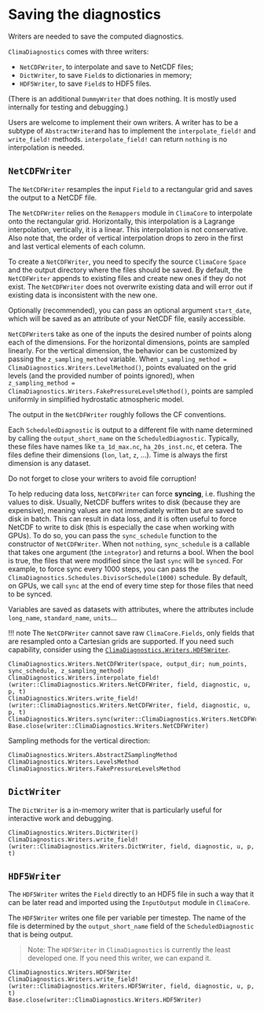 # Saving the diagnostics

Writers are needed to save the computed diagnostics.

`ClimaDiagnostics` comes with three writers:
- `NetCDFWriter`, to interpolate and save to NetCDF files;
- `DictWriter`, to save `Field`s to dictionaries in memory;
- `HDF5Writer`, to save `Field`s to HDF5 files.

(There is an additional `DummyWriter` that does nothing. It is mostly used
internally for testing and debugging.)

Users are welcome to implement their own writers. A writer has to be a subtype
of `AbstractWriter`and has to implement the `interpolate_field!` and
`write_field!` methods. `interpolate_field!` can return `nothing` is no
interpolation is needed.

## `NetCDFWriter`

The `NetCDFWriter` resamples the input `Field` to a rectangular grid and saves
the output to a NetCDF file.

The `NetCDFWriter` relies on the `Remappers` module in `ClimaCore` to
interpolate onto the rectangular grid. Horizontally, this interpolation is a
Lagrange interpolation, vertically, it is a linear. This interpolation is not
conservative. Also note that, the order of vertical interpolation drops to zero
in the first and last vertical elements of each column.

To create a `NetCDFWriter`, you need to specify the source `ClimaCore` `Space`
and the output directory where the files should be saved. By default, the
`NetCDFWriter` appends to existing files and create new ones if they do not
exist. The `NetCDFWriter` does not overwrite existing data and will error out if
existing data is inconsistent with the new one.

Optionally (recommended), you can pass an optional argument `start_date`, which
will be saved as an attribute of your NetCDF file, easily accessible.

`NetCDFWriter`s take as one of the inputs the desired number of points along
each of the dimensions. For the horizontal dimensions, points are sampled
linearly. For the vertical dimension, the behavior can be customized by passing
the `z_sampling_method` variable. When `z_sampling_method =
ClimaDiagnostics.Writers.LevelMethod()`, points evaluated on the grid levels
(and the provided number of points ignored), when `z_sampling_method =
ClimaDiagnostics.Writers.FakePressureLevelsMethod()`, points are sampled
uniformly in simplified hydrostatic atmospheric model.

The output in the `NetCDFWriter` roughly follows the CF conventions.

Each `ScheduledDiagnostic` is output to a different file with name determined by
calling the `output_short_name` on the `ScheduledDiagnostic`. Typically, these
files have names like `ta_1d_max.nc`, `ha_20s_inst.nc`, et cetera. The files
define their dimensions (`lon`, `lat`, `z`, ...). Time is always the first
dimension is any dataset.

Do not forget to close your writers to avoid file corruption!

To help reducing data loss, `NetCDFWriter` can force __syncing__, i.e. flushing
the values to disk. Usually, NetCDF buffers writes to disk (because they are
expensive), meaning values are not immediately written but are saved to disk in
batch. This can result in data loss, and it is often useful to force NetCDF to
write to disk (this is especially the case when working with GPUs). To do so,
you can pass the `sync_schedule` function to the constructor of `NetCDFWriter`.
When not `nothing`, `sync_schedule` is a callable that takes one argument (the
`integrator`) and returns a bool. When the bool is true, the files that were
modified since the last `sync` will be `sync`ed. For example, to force sync
every 1000 steps, you can pass the
`ClimaDiagnostics.Schedules.DivisorSchedule(1000)` schedule. By default, on
GPUs, we call `sync` at the end of every time step for those files that need to
be synced.

Variables are saved as datasets with attributes, where the attributes include
`long_name`, `standard_name`, `units`...

!!! note
    The `NetCDFWriter` cannot save raw `ClimaCore.Fields`, only fields that are
    resampled onto a Cartesian grids are supported. If you need such capability,
    consider using the [`ClimaDiagnostics.Writers.HDF5Writer`](@ref).

```@docs
ClimaDiagnostics.Writers.NetCDFWriter(space, output_dir; num_points, sync_schedule, z_sampling_method)
ClimaDiagnostics.Writers.interpolate_field!(writer::ClimaDiagnostics.Writers.NetCDFWriter, field, diagnostic, u, p, t)
ClimaDiagnostics.Writers.write_field!(writer::ClimaDiagnostics.Writers.NetCDFWriter, field, diagnostic, u, p, t)
ClimaDiagnostics.Writers.sync(writer::ClimaDiagnostics.Writers.NetCDFWriter)
Base.close(writer::ClimaDiagnostics.Writers.NetCDFWriter)
```

Sampling methods for the vertical direction:
```@docs
ClimaDiagnostics.Writers.AbstractZSamplingMethod
ClimaDiagnostics.Writers.LevelsMethod
ClimaDiagnostics.Writers.FakePressureLevelsMethod
```


## `DictWriter`

The `DictWriter` is a in-memory writer that is particularly useful for
interactive work and debugging.

```@docs
ClimaDiagnostics.Writers.DictWriter()
ClimaDiagnostics.Writers.write_field!(writer::ClimaDiagnostics.Writers.DictWriter, field, diagnostic, u, p, t)
```

## `HDF5Writer`

 The `HDF5Writer` writes the `Field` directly to an HDF5 file in such a way that
it can be later read and imported using the `InputOutput` module in `ClimaCore`.

The `HDF5Writer` writes one file per variable per timestep. The name of the file
is determined by the `output_short_name` field of the `ScheduledDiagnostic` that
is being output.

> Note: The `HDF5Writer` in `ClimaDiagnostics` is currently the least developed
> one. If you need this writer, we can expand it.

```@docs; canonical=false
ClimaDiagnostics.Writers.HDF5Writer
ClimaDiagnostics.Writers.write_field!(writer::ClimaDiagnostics.Writers.HDF5Writer, field, diagnostic, u, p, t)
Base.close(writer::ClimaDiagnostics.Writers.HDF5Writer)
```
